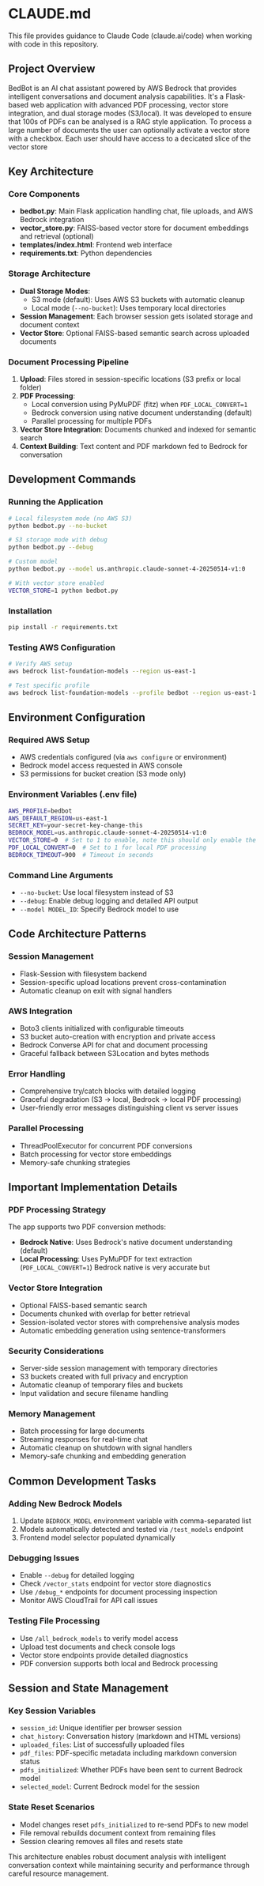 # CLAUDE.md

This file provides guidance to Claude Code (claude.ai/code) when working with code in this repository.

## Project Overview

BedBot is an AI chat assistant powered by AWS Bedrock that provides intelligent conversations and document analysis capabilities. It's a Flask-based web application with advanced PDF processing, vector store integration, and dual storage modes (S3/local).
It was developed to ensure that 100s of PDFs can be analysed is a RAG style application. To process a large number of documents the user can optionally activate a vector store with a checkbox. Each user should have access to a decicated slice of the vector store 

## Key Architecture

### Core Components
- **bedbot.py**: Main Flask application handling chat, file uploads, and AWS Bedrock integration
- **vector_store.py**: FAISS-based vector store for document embeddings and retrieval (optional)
- **templates/index.html**: Frontend web interface
- **requirements.txt**: Python dependencies

### Storage Architecture
- **Dual Storage Modes**: 
  - S3 mode (default): Uses AWS S3 buckets with automatic cleanup
  - Local mode (`--no-bucket`): Uses temporary local directories
- **Session Management**: Each browser session gets isolated storage and document context
- **Vector Store**: Optional FAISS-based semantic search across uploaded documents

### Document Processing Pipeline
1. **Upload**: Files stored in session-specific locations (S3 prefix or local folder)
2. **PDF Processing**: 
   - Local conversion using PyMuPDF (fitz) when `PDF_LOCAL_CONVERT=1`
   - Bedrock conversion using native document understanding (default)
   - Parallel processing for multiple PDFs
3. **Vector Store Integration**: Documents chunked and indexed for semantic search
4. **Context Building**: Text content and PDF markdown fed to Bedrock for conversation

## Development Commands

### Running the Application
```bash
# Local filesystem mode (no AWS S3)
python bedbot.py --no-bucket

# S3 storage mode with debug
python bedbot.py --debug

# Custom model
python bedbot.py --model us.anthropic.claude-sonnet-4-20250514-v1:0

# With vector store enabled
VECTOR_STORE=1 python bedbot.py
```

### Installation
```bash
pip install -r requirements.txt
```

### Testing AWS Configuration
```bash
# Verify AWS setup
aws bedrock list-foundation-models --region us-east-1

# Test specific profile
aws bedrock list-foundation-models --profile bedbot --region us-east-1
```

## Environment Configuration

### Required AWS Setup
- AWS credentials configured (via `aws configure` or environment)
- Bedrock model access requested in AWS console
- S3 permissions for bucket creation (S3 mode only)

### Environment Variables (.env file)
```bash
AWS_PROFILE=bedbot
AWS_DEFAULT_REGION=us-east-1
SECRET_KEY=your-secret-key-change-this
BEDROCK_MODEL=us.anthropic.claude-sonnet-4-20250514-v1:0
VECTOR_STORE=0  # Set to 1 to enable, note this should only enable the vector store, the user still needs to activate it with a checkbox 
PDF_LOCAL_CONVERT=0  # Set to 1 for local PDF processing
BEDROCK_TIMEOUT=900  # Timeout in seconds
```

### Command Line Arguments
- `--no-bucket`: Use local filesystem instead of S3
- `--debug`: Enable debug logging and detailed API output
- `--model MODEL_ID`: Specify Bedrock model to use

## Code Architecture Patterns

### Session Management
- Flask-Session with filesystem backend
- Session-specific upload locations prevent cross-contamination
- Automatic cleanup on exit with signal handlers

### AWS Integration
- Boto3 clients initialized with configurable timeouts
- S3 bucket auto-creation with encryption and private access
- Bedrock Converse API for chat and document processing
- Graceful fallback between S3Location and bytes methods

### Error Handling
- Comprehensive try/catch blocks with detailed logging
- Graceful degradation (S3 → local, Bedrock → local PDF processing)
- User-friendly error messages distinguishing client vs server issues

### Parallel Processing
- ThreadPoolExecutor for concurrent PDF conversions
- Batch processing for vector store embeddings
- Memory-safe chunking strategies

## Important Implementation Details

### PDF Processing Strategy
The app supports two PDF conversion methods:
- **Bedrock Native**: Uses Bedrock's native document understanding (default)
- **Local Processing**: Uses PyMuPDF for text extraction (`PDF_LOCAL_CONVERT=1`)
Bedrock native is very accurate but 

### Vector Store Integration
- Optional FAISS-based semantic search
- Documents chunked with overlap for better retrieval
- Session-isolated vector stores with comprehensive analysis modes
- Automatic embedding generation using sentence-transformers

### Security Considerations
- Server-side session management with temporary directories
- S3 buckets created with full privacy and encryption
- Automatic cleanup of temporary files and buckets
- Input validation and secure filename handling

### Memory Management
- Batch processing for large documents
- Streaming responses for real-time chat
- Automatic cleanup on shutdown with signal handlers
- Memory-safe chunking and embedding generation

## Common Development Tasks

### Adding New Bedrock Models
1. Update `BEDROCK_MODEL` environment variable with comma-separated list
2. Models automatically detected and tested via `/test_models` endpoint
3. Frontend model selector populated dynamically

### Debugging Issues
- Enable `--debug` for detailed logging
- Check `/vector_stats` endpoint for vector store diagnostics
- Use `/debug_*` endpoints for document processing inspection
- Monitor AWS CloudTrail for API call issues

### Testing File Processing
- Use `/all_bedrock_models` to verify model access
- Upload test documents and check console logs
- Vector store endpoints provide detailed diagnostics
- PDF conversion supports both local and Bedrock processing

## Session and State Management

### Key Session Variables
- `session_id`: Unique identifier per browser session
- `chat_history`: Conversation history (markdown and HTML versions)
- `uploaded_files`: List of successfully uploaded files
- `pdf_files`: PDF-specific metadata including markdown conversion status
- `pdfs_initialized`: Whether PDFs have been sent to current Bedrock model
- `selected_model`: Current Bedrock model for the session

### State Reset Scenarios
- Model changes reset `pdfs_initialized` to re-send PDFs to new model
- File removal rebuilds document context from remaining files
- Session clearing removes all files and resets state

This architecture enables robust document analysis with intelligent conversation context while maintaining security and performance through careful resource management.

